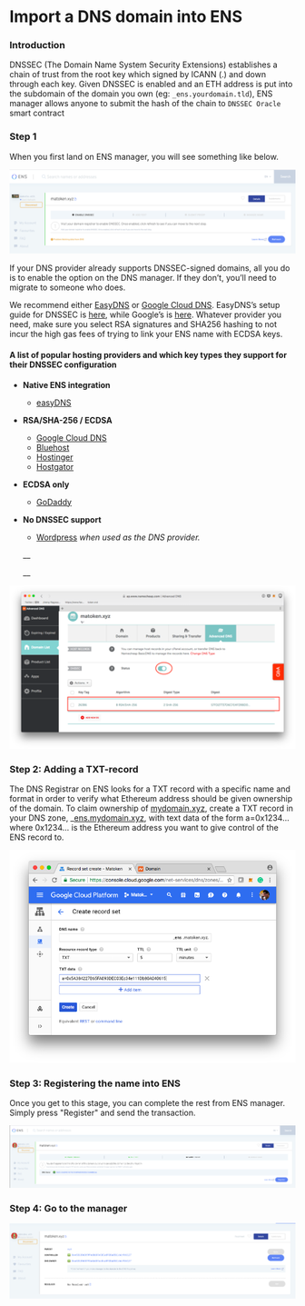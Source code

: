 # Import a DNS domain into ENS

### Introduction

DNSSEC (The Domain Name System Security Extensions) establishes a chain of trust from the root key which signed by ICANN (.) and down through each key. Given DNSSEC is enabled and an ETH address is put into the subdomain of the domain you own (eg: `_ens.yourdomain.tld`), ENS manager allows anyone to submit the hash of the chain to `DNSSEC Oracle` smart contract

### Step 1

When you first land on ENS manager, you will see something like below.

![](../.gitbook/assets/linkens1.png)

If your DNS provider already supports DNSSEC-signed domains, all you do is to enable the option on the DNS manager. If they don’t, you’ll need to migrate to someone who does.

We recommend either [EasyDNS](https://www.easydns.com) or [Google Cloud DNS](https://cloudplatform.googleblog.com/2017/11/DNSSEC-now-available-in-Cloud-DNS.html). EasyDNS’s setup guide for DNSSEC is [here](https://fusion.easydns.com/Knowledgebase/Article/View/18/7/dnssec), while Google’s is [here](https://cloud.google.com/dns/dnssec-config). Whatever provider you need, make sure you select RSA signatures and SHA256 hashing to not incur the high gas fees of trying to link your ENS name with ECDSA keys.

#### A list of popular hosting providers and which key types they support for their DNSSEC configuration

* **Native ENS integration**
  * [easyDNS](https://easydns.com/)
* **RSA/SHA-256 / ECDSA**
  * [Google Cloud DNS](https://cloud.google.com/dns)
  * [Bluehost](https://www.bluehost.com/)
  * [Hostinger](https://hostinger.com)
  * [Hostgator](https://hostgator.com)
* **ECDSA only**
  * [GoDaddy](https://www.godaddy.com)
*   **No DNSSEC support**

    * [Wordpress](https://www.wordpress.com) _when used as the DNS provider._

    __

    __

![](../.gitbook/assets/linkens2.png)

### Step 2: Adding a TXT-record

The DNS Registrar on ENS looks for a TXT record with a specific name and format in order to verify what Ethereum address should be given ownership of the domain. To claim ownership of [mydomain.xyz](https://mydomain.xyz), create a TXT record in your DNS zone, \_[ens.mydomain.xyz](https://ens.mydomain.xyz), with text data of the form a=0x1234... where 0x1234... is the Ethereum address you want to give control of the ENS record to.

![](../.gitbook/assets/linkens3.png)

### Step 3: Registering the name into ENS

Once you get to this stage, you can complete the rest from ENS manager. Simply press "Register" and send the transaction.

![](../.gitbook/assets/linkens4.png)

### Step 4: Go to the manager

![](../.gitbook/assets/linkens5.png)

